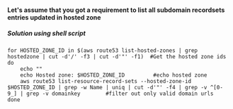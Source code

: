 #### Let's assume that you got a requirement to list all subdomain recordsets entries updated in hosted zone
##### Solution using shell script

```
for HOSTED_ZONE_ID in $(aws route53 list-hosted-zones | grep hostedzone | cut -d'/' -f3 | cut -d'"' -f1)  #Get the hosted zone ids
do
    echo ""
    echo Hosted zone: $HOSTED_ZONE_ID         #echo hosted zone
    aws route53 list-resource-record-sets --hosted-zone-id $HOSTED_ZONE_ID | grep -w Name | uniq | cut -d'"' -f4 | grep -v ^[0-9_] | grep -v domainkey        #filter out only valid domain urls
done
```
